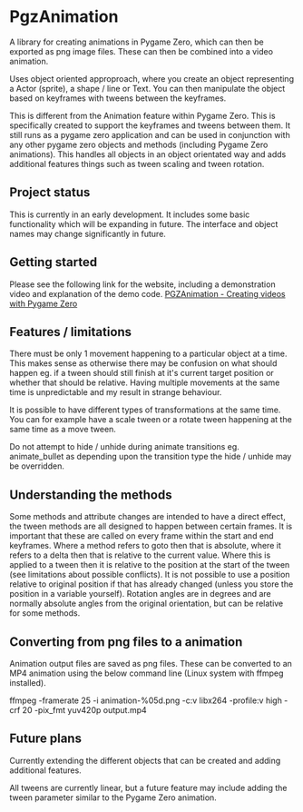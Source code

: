 # PgzAnimation

A library for creating animations in Pygame Zero, which can then be 
exported as png image files. These can then be combined into a video animation.

Uses object oriented approproach, where you create an object representing 
a Actor (sprite), a shape / line or Text. You can then manipulate the
object based on keyframes with tweens between the keyframes.

This is different from the Animation feature within Pygame Zero. This
is specifically created to support the keyframes and tweens between them.
It still runs as a pygame zero application and can be used in conjunction 
with any other pygame zero objects and methods (including Pygame Zero animations).
This handles all objects in an object orientated way and adds additional
features things such as tween scaling and tween rotation. 

## Project status

This is currently in an early development. It includes some basic functionality
which will be expanding in future. The interface and object names may change
significantly in future.

## Getting started

Please see the following link for the website, including a demonstration 
video and explanation of the demo code.
[PGZAnimation - Creating videos with Pygame Zero](http://www.penguintutor.com/projects/pgzanimation)


## Features / limitations

There must be only 1 movement happening to a particular object at a time. 
This makes sense as otherwise there may be confusion on what should happen
eg. if a tween should still finish at it's current target position or whether 
that should be relative.
Having multiple movements at the same time is unpredictable and my result in
strange behaviour.

It is possible to have different types of transformations at the same time. 
You can for example have a scale tween or a rotate tween happening at the same 
time as a move tween.

Do not attempt to hide / unhide during animate transitions eg. animate_bullet
as depending upon the transition type the hide / unhide may be overridden.

## Understanding the methods

Some methods and attribute changes are intended to have a direct effect, 
the tween methods are all designed to happen between certain frames. It is 
important that these are called on every frame within the start and end
keyframes. Where a method refers to goto then that is absolute, 
where it refers to a delta then that is relative to the current value. Where
this is applied to a tween then it is relative to the position at the start
of the tween (see limitations about possible conflicts). It is not possible to
use a position relative to original position if that has already changed 
(unless you store the position in a variable yourself). Rotation angles are in 
degrees and are normally absolute angles from the original orientation, but can be
relative for some methods.

## Converting from png files to a animation

Animation output files are saved as png files. These can be converted to an
MP4 animation using the below command line (Linux system with ffmpeg
installed).

ffmpeg -framerate 25 -i animation-%05d.png -c:v libx264 -profile:v high -crf 20 -pix_fmt yuv420p output.mp4


## Future plans

Currently extending the different objects that can be created and adding
additional features.

All tweens are currently linear, but a future feature may include
adding the tween parameter similar to the Pygame Zero animation.
